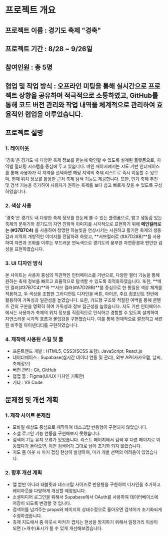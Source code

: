 # 프로젝트 개요
## 프로젝트 이름 : 경기도 축제 "경축"
## 프로젝트 기간 : 8/28 ~ 9/26일
## 참여인원 : 총 5명
## 협업 및 작업 방식 : 오프라인 미팅을 통해 실시간으로 프로젝트 상황을 공유하며 적극적으로 소통하였고, GitHub를 통해 코드 버전 관리와 작업 내역을 체계적으로 관리하여 효율적인 협업을 이루었습니다.

## 프로젝트 설명
### 1. 레이아웃
'경축'은 경기도 내 다양한 축제 정보를 한눈에 확인할 수 있도록 설계된 플랫폼으로, 지역별 필터링 시스템을 중심에 두고 있습니다.
메인 페이지에서는 지도 기반 인터페이스를 통해 사용자가 각 지역을 선택하면 해당 지역의 축제 리스트로 즉시 이동할 수 있으며, 현재 위치 정보를 활용한 근처 축제 탐색 기능도 제공합니다.
또한, 인기 축제 추천 및 검색 기능을 추가하여 사용자가 원하는 축제를 보다 쉽고 빠르게 찾을 수 있도록 구성하였습니다.

### 2. 색상 사용
'경축'은 경기도 내 다양한 축제 정보를 한눈에 볼 수 있는 플랫폼으로, 밝고 생동감 있는 축제의 분위기와 경기도의 자연 친화적 이미지를 시각적으로 표현하기 위해 **메인컬러로는 (#37B7C4)** 를 사용하여 청명한 하늘빛을 연상시키는 시원하고 활기찬 축제의 생동감과 지역의 개방적인 이미지를 전달하려 하였고, **서브컬러로 (#A7D28B)**를 사용하여 자연과 조화를 이루는 부드러운 연녹색으로 경기도의 풍부한 자연환경과 편안한 감성을 표현하였습니다.

### 3. UI 디자인 방식
본 사이트는 사용자 중심의 직관적인 인터페이스를 기반으로, 다양한 필터 기능을 통해 원하는 축제 정보를 빠르고 효율적으로 탐색할 수 있도록 최적화하였습니다. 또한, **메인 컬러(#37B7C4)**와 **서브 컬러(#A7D28B)**를 중심으로 한 통일된 색상 체계를 적용하고, 두 색상을 조합한 그라디언트 디자인을 버튼, 아이콘, 주요 컴포넌트 전반에 활용하여 가독성과 일관성을 높였습니다. 또한, 카드형 구조와 적절한 여백을 통해 콘텐츠 간의 구분을 명확히 하여 가독성과 정보 접근성을 높였습니다.
지도 기반 인터페이스에서는 사용자가 축제의 위치 정보를 직접적으로 인식하고 경험할 수 있도록 설계하여 자연스러운 시각적 흐름과 몰입감을 구현했습니다. 이를 통해 전체적으로 깔끔하고 세련된 비주얼 아이덴티티를 구현하였습니다. 

### 4. 제작에 사용된 스킬 및 툴
- 프론트엔드 개발 : HTML5, CSS3(SCSS 포함), JavaScript, React.js
- 데이터베이스 : Supabase(실시간 데이터 연동 및 관리), 외부 API(카카오맵, 날씨, 축제정보)
- 버전 관리 : Git, GitHub
- 협업 툴 : Figma(UI/UX 디자인 기획안)
- 기타 : VS Code

## 문제점 및 개선 계획
### 1. 제작 사이트 문제점
- 모바일 해상도 중심으로 제작하여 데스크탑 반응형이 구현되지 않았습니다.
- 소셜 로그인 기능 연동을 구현해보지 못했습니다.
- 검색어 기능 유지 오류가 있었습니다. 리스트 페이지에서 검색 후 다른 페이지로 이동했다가 돌아오면, 이전 검색어가 그대로 남아 초기화 되지 않았습니다.
- 지도 줌 아웃 시 마커 겹침 현상이 발생하여, 마커 개별 선택의 어려움이 있었습니다.

### 2. 향후 개선 계획
- 앱 뿐만 아니라 태블릿과 데스크탑 사이즈로 반응형을 구현하여 디자인을 추가하고 레이아웃을 다양하게 개선할 예정입니다.
- 소셜미디어 로그인을 위해서 Supabase에서 OAuth를 사용하여 데이터베이스에 저장이 되도록 변경할 것 입니다.
- 검색어를 넘겨주는 props와 페이지의 상태수정으로 돌아오면 검색어가 초기화되게 수정하겠습니다.
- 축제 지도에서 줌 아웃시 마커가 겹치는 현상을 방지하기 위해서 일정거리 이상이 되면 (+개수)표시가 될 수 있게 개선해보겠습니다.